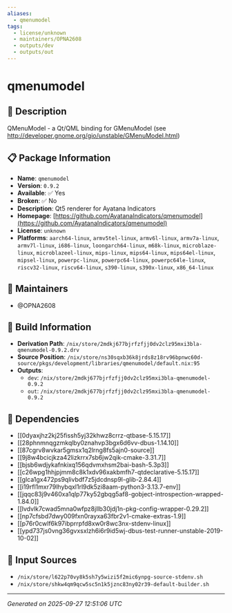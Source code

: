```yaml
---
aliases:
  - qmenumodel
tags:
  - license/unknown
  - maintainers/OPNA2608
  - outputs/dev
  - outputs/out
---
```


# qmenumodel

## 📝 Description

QMenuModel - a Qt/QML binding for GMenuModel
(see http://developer.gnome.org/gio/unstable/GMenuModel.html)


## 📋 Package Information

- **Name**: `qmenumodel`
- **Version**: `0.9.2`
- **Available**: ✅ Yes
- **Broken**: ✅ No
- **Description**: Qt5 renderer for Ayatana Indicators
- **Homepage**: [https://github.com/AyatanaIndicators/qmenumodel](https://github.com/AyatanaIndicators/qmenumodel)
- **License**: `unknown`
- **Platforms**: `aarch64-linux`, `armv5tel-linux`, `armv6l-linux`, `armv7a-linux`, `armv7l-linux`, `i686-linux`, `loongarch64-linux`, `m68k-linux`, `microblaze-linux`, `microblazeel-linux`, `mips-linux`, `mips64-linux`, `mips64el-linux`, `mipsel-linux`, `powerpc-linux`, `powerpc64-linux`, `powerpc64le-linux`, `riscv32-linux`, `riscv64-linux`, `s390-linux`, `s390x-linux`, `x86_64-linux`
## 👥 Maintainers

- @OPNA2608


## 🔧 Build Information

- **Derivation Path**: `/nix/store/2mdkj677bjrfzfjj0dv2clz95mxi3bla-qmenumodel-0.9.2.drv`
- **Source Position**: `/nix/store/ns30sqxb36k8jrds8z18rv96bpnwc60d-source/pkgs/development/libraries/qmenumodel/default.nix:95`
- **Outputs**:
  - `dev`:  `/nix/store/2mdkj677bjrfzfjj0dv2clz95mxi3bla-qmenumodel-0.9.2`
  - `out`:  `/nix/store/2mdkj677bjrfzfjj0dv2clz95mxi3bla-qmenumodel-0.9.2`

## 🔗 Dependencies

- [[0dyaxjhz2kj25fissh5yj32khwz8crrz-qtbase-5.15.17]]
- [[28phnmnqgzmkqlby0znahvp3bgx6d6vv-dbus-1.14.10]]
- [[87cgrv8wvkar5gmsx1q2lrng8fs5ajn0-source]]
- [[9j8w4bcicjkza42lizkrrx7sb6jw2qik-cmake-3.31.7]]
- [[bjsb6wdjykafnkixq156qdvmxhsm2bai-bash-5.3p3]]
- [[c26wpg1hhjpjmm8c8k1xdv96xakbmfh7-qtdeclarative-5.15.17]]
- [[glca1gx472ps9qlivbdf7z5jdcdnsp9l-glib-2.84.4]]
- [[i19rfl1mxr79lhybqxl1rl9dk5zi8aam-python3-3.13.7-env]]
- [[jqqc83j9v460xa1qlp77ky52gbqg5af8-gobject-introspection-wrapped-1.84.0]]
- [[lvdvlk7cwad5mna0wfpz8jllb30jdj1n-pkg-config-wrapper-0.29.2]]
- [[np7cfsbd7dwy009fxn0rayxa63fbr2v1-cmake-extras-1.9]]
- [[p76r0cwlf6k97ibprrpfd8xw0r8wc3nx-stdenv-linux]]
- [[ypd737js0vng36gvxsxlzh6i6r9id5wj-dbus-test-runner-unstable-2019-10-02]]

## 📁 Input Sources

- `/nix/store/l622p70vy8k5sh7y5wizi5f2mic6ynpg-source-stdenv.sh`
- `/nix/store/shkw4qm9qcw5sc5n1k5jznc83ny02r39-default-builder.sh`

---
*Generated on 2025-09-27 12:51:06 UTC*
